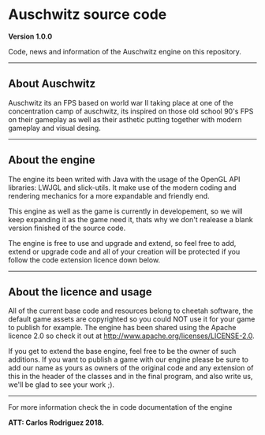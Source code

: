 # Auschwitz source code

**Version 1.0.0**

Code, news and information of the Auschwitz engine on this repository.

---

## About Auschwitz

Auschwitz its an FPS based on world war II taking place at one of the concentration camp of auschwitz, its inspired on those old school
90's FPS on their gameplay as well as their asthetic putting together with modern gameplay and visual desing. 

---

## About the engine

The engine its been writed with Java with the usage of the OpenGL API libraries: LWJGL and slick-utils. It make use of the modern coding
and rendering mechanics for a more expandable and friendly end.

This engine as well as the game is currently in developement, so we will keep expanding it as the game need it, thats why we don't realease
a blank version finished of the source code.

The engine is free to use and upgrade and extend, so feel free to add, extend or upgrade code and all of your creation will be protected if
you follow the code extension licence down below.

---

## About the licence and usage

All of the current base code and resources belong to cheetah software, the default game assets are copyrighted so you could NOT use it for 
your game to publish for example. The engine has been shared using the Apache licence 2.0 so check it out at 
http://www.apache.org/licenses/LICENSE-2.0.

If you get to extend the base engine, feel free to be the owner of such additions. If you want to publish a game with our engine please be 
sure to add our name as yours as owners of the original code and any extension of this in the header of the classes and in the final 
program, and also write us, we'll be glad to see your work ;).

---

For more information check the in code documentation of the engine

**ATT: Carlos Rodriguez 2018.**
